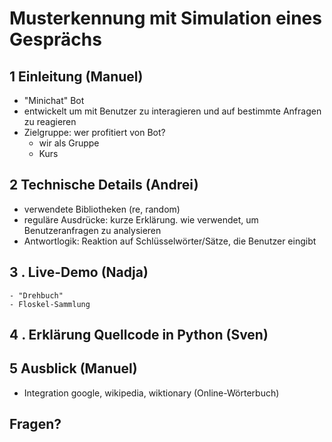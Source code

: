 # Musterkennung mit Simulation eines Gesprächs

## 1 Einleitung (Manuel)

- "Minichat" Bot
- entwickelt um mit Benutzer zu interagieren und auf bestimmte Anfragen zu reagieren
- Zielgruppe: wer profitiert von Bot?
    - wir als Gruppe
    - Kurs 
## 2 Technische Details (Andrei)
- verwendete Bibliotheken (re, random)
- reguläre Ausdrücke: kurze Erklärung. wie verwendet, um Benutzeranfragen zu analysieren
- Antwortlogik: Reaktion auf Schlüsselwörter/Sätze, die Benutzer eingibt

## 3 . Live-Demo (Nadja)
    - "Drehbuch" 
    - Floskel-Sammlung
## 4 . Erklärung Quellcode in Python (Sven)

## 5 Ausblick (Manuel)

- Integration google, wikipedia, wiktionary (Online-Wörterbuch)
## Fragen?